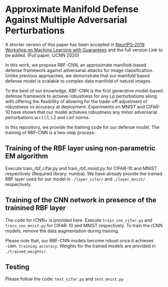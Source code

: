 # Approximate Manifold Defense Against Multiple Adversarial Perturbations

A shorter version of this paper has been accepted in [NeurIPS-2019 Workshop on Machine Learning with Guarantees](https://sites.google.com/view/mlwithguarantees/accepted-papers) and the full version 
Link to be added. (Full paper, IJCNN 2020)

In this work, we propose RBF-CNN, an approximate manifold-based defense framework against adversarial attacks for image classification. Unlike previous approaches, we demonstrate that our manifold based defense model is scalable to complex data manifold of natural images. 

To the best of our knowledge, RBF-CNN is the first generative model-based defense framework to achieve robustness for any Lp perturbations along with offering the flexibility of allowing for the trade-off adjustment of robustness vs accuracy at deployment.
Experiments on MNIST and CIFAR-10 have shown that our model achieves robustness any minor adversarial perturbations w.r.t L1, L2 and Linf norms.

In this repository, we provide the training code for our defense model. The training of RBF-CNN is a two-step process:

## Training of the RBF layer using non-parametric EM algorithm
Execute train_rbf_cifar.py and train_rbf_mnist.py for CIFAR-10 and MNIST respectively (Required library: numba).
We have already provide the trained RBF layer used for our model in `./layer_cifar/` and `./layer_mnist/` respectively.

## Training of the CNN network in presence of the trainined RBF layer
The code for rCNN+ is provided here. Execute `train_cnn_cifar.py` and `train_cnn_mnist.py` for CIFAR-10 and MNIST respectively.
To train the rCNN models, remove the data augmentation during training. 

Please note that, our RBF-CNN models become robust once it achieves `~100% training accuracy`.
Weights for the trained models are provided in `./trained_weights/`.

## Testing
Please follow the code: `test_cifar.py` and `test_mnist.py`
